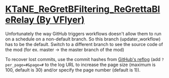 # [KTaNE_ReGretBFiltering_ReGrettaBleRelay (By VFlyer)](https://github.com/VFlyer/KTaNE_ReGretBFiltering_ReGrettaBleRelay)

Unfortunately the way GitHub triggers workflows doesn't allow them to run on a schedule on a non-default branch. So this branch (updater_workflow) has to be the default. Switch to a different branch to see the source code of the mod (for ex. master -> the master branch of the mod)

To recover lost commits, use the commit hashes from [GitHub's reflog](https://api.github.com/repos/KtaneModules/KTaNE_ReGretBFiltering_ReGrettaBleRelay-VFlyer/events) (add `?per_page=#&page=#` to the log URL to increase the page size (maximum is 100, default is 30) and/or specify the page number (default is 1)).
